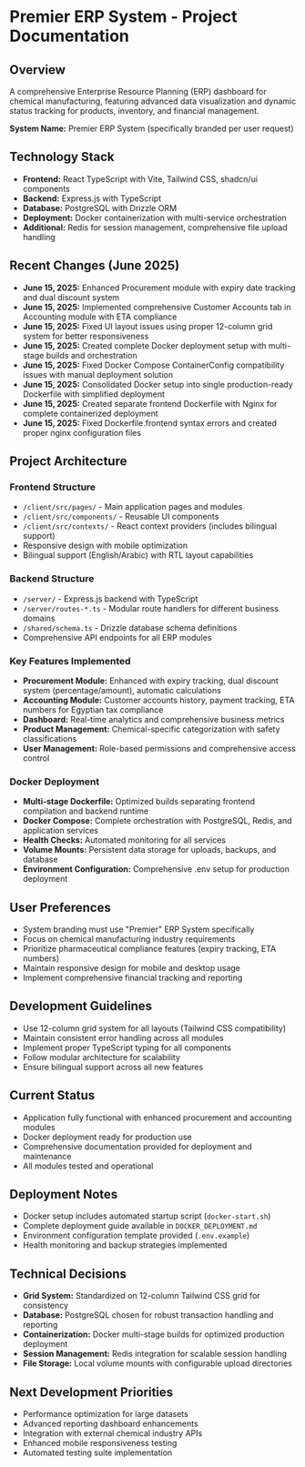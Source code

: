 # Premier ERP System - Project Documentation

## Overview
A comprehensive Enterprise Resource Planning (ERP) dashboard for chemical manufacturing, featuring advanced data visualization and dynamic status tracking for products, inventory, and financial management.

**System Name:** Premier ERP System (specifically branded per user request)

## Technology Stack
- **Frontend:** React TypeScript with Vite, Tailwind CSS, shadcn/ui components
- **Backend:** Express.js with TypeScript
- **Database:** PostgreSQL with Drizzle ORM
- **Deployment:** Docker containerization with multi-service orchestration
- **Additional:** Redis for session management, comprehensive file upload handling

## Recent Changes (June 2025)
- **June 15, 2025:** Enhanced Procurement module with expiry date tracking and dual discount system
- **June 15, 2025:** Implemented comprehensive Customer Accounts tab in Accounting module with ETA compliance
- **June 15, 2025:** Fixed UI layout issues using proper 12-column grid system for better responsiveness
- **June 15, 2025:** Created complete Docker deployment setup with multi-stage builds and orchestration
- **June 15, 2025:** Fixed Docker Compose ContainerConfig compatibility issues with manual deployment solution
- **June 15, 2025:** Consolidated Docker setup into single production-ready Dockerfile with simplified deployment
- **June 15, 2025:** Created separate frontend Dockerfile with Nginx for complete containerized deployment
- **June 15, 2025:** Fixed Dockerfile.frontend syntax errors and created proper nginx configuration files

## Project Architecture

### Frontend Structure
- `/client/src/pages/` - Main application pages and modules
- `/client/src/components/` - Reusable UI components
- `/client/src/contexts/` - React context providers (includes bilingual support)
- Responsive design with mobile optimization
- Bilingual support (English/Arabic) with RTL layout capabilities

### Backend Structure
- `/server/` - Express.js backend with TypeScript
- `/server/routes-*.ts` - Modular route handlers for different business domains
- `/shared/schema.ts` - Drizzle database schema definitions
- Comprehensive API endpoints for all ERP modules

### Key Features Implemented
- **Procurement Module:** Enhanced with expiry tracking, dual discount system (percentage/amount), automatic calculations
- **Accounting Module:** Customer accounts history, payment tracking, ETA numbers for Egyptian tax compliance
- **Dashboard:** Real-time analytics and comprehensive business metrics
- **Product Management:** Chemical-specific categorization with safety classifications
- **User Management:** Role-based permissions and comprehensive access control

### Docker Deployment
- **Multi-stage Dockerfile:** Optimized builds separating frontend compilation and backend runtime
- **Docker Compose:** Complete orchestration with PostgreSQL, Redis, and application services
- **Health Checks:** Automated monitoring for all services
- **Volume Mounts:** Persistent data storage for uploads, backups, and database
- **Environment Configuration:** Comprehensive .env setup for production deployment

## User Preferences
- System branding must use "Premier" ERP System specifically
- Focus on chemical manufacturing industry requirements
- Prioritize pharmaceutical compliance features (expiry tracking, ETA numbers)
- Maintain responsive design for mobile and desktop usage
- Implement comprehensive financial tracking and reporting

## Development Guidelines
- Use 12-column grid system for all layouts (Tailwind CSS compatibility)
- Maintain consistent error handling across all modules
- Implement proper TypeScript typing for all components
- Follow modular architecture for scalability
- Ensure bilingual support across all new features

## Current Status
- Application fully functional with enhanced procurement and accounting modules
- Docker deployment ready for production use
- Comprehensive documentation provided for deployment and maintenance
- All modules tested and operational

## Deployment Notes
- Docker setup includes automated startup script (`docker-start.sh`)
- Complete deployment guide available in `DOCKER_DEPLOYMENT.md`
- Environment configuration template provided (`.env.example`)
- Health monitoring and backup strategies implemented

## Technical Decisions
- **Grid System:** Standardized on 12-column Tailwind CSS grid for consistency
- **Database:** PostgreSQL chosen for robust transaction handling and reporting
- **Containerization:** Docker multi-stage builds for optimized production deployment
- **Session Management:** Redis integration for scalable session handling
- **File Storage:** Local volume mounts with configurable upload directories

## Next Development Priorities
- Performance optimization for large datasets
- Advanced reporting dashboard enhancements
- Integration with external chemical industry APIs
- Enhanced mobile responsiveness testing
- Automated testing suite implementation